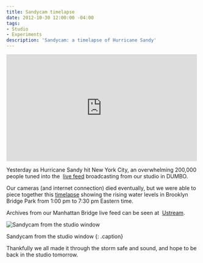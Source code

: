 ```yaml
---
title: Sandycam timelapse
date: 2012-10-30 12:00:00 -04:00
tags:
- Studio
- Experiments
description: 'Sandycam: a timelapse of Hurricane Sandy'
---
```


<p class="wide"><iframe src="http://player.vimeo.com/video/52486916?title=0&amp;byline=0&amp;portrait=0&amp;badge=0" width="500" height="281" frameborder="0"></iframe></p>

Yesterday as Hurricane Sandy hit New York City, an overwhelming 200,000 people tuned into the  [live feed](/thinking/hurricane-sandy) broadcasting from our studio in DUMBO.

Our cameras (and internet connection) died eventually, but we were able to piece together this [timelapse](https://vimeo.com/52486916) showing the rising water levels in Brooklyn Bridge Park from 1:00 pm to 7:30 pm Eastern time.



Archives from our Manhattan Bridge live feed can be seen at  [Ustream](http://www.ustream.tv/channel/oakstudios).

![Sandycam from the studio window](/uploads/e05441da22c611e2a97a22000a9f18aa_7.jpg "Sandycam from the studio window")

Sandycam from the studio window
{: .caption}

Thankfully we all made it through the storm safe and sound, and hope to be back in the studio tomorrow.

